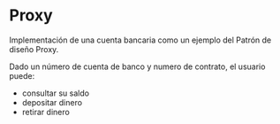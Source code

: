 # Proxy
Implementación de una cuenta bancaria como un ejemplo del Patrón de diseño Proxy.

Dado un número de cuenta de banco y numero de contrato, el usuario puede:
- consultar su saldo
- depositar dinero
- retirar dinero
